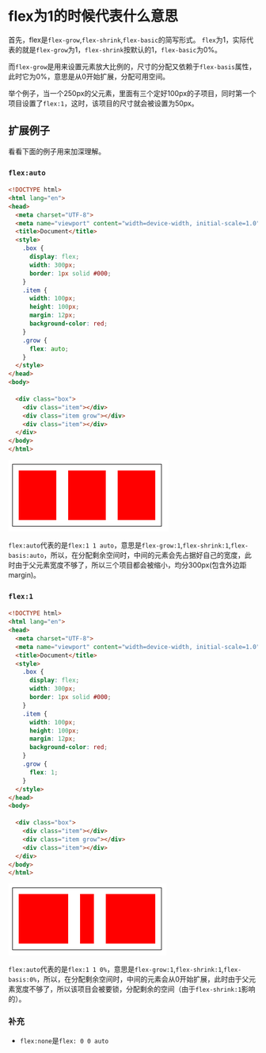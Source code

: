 # flex为1的时候代表什么意思
首先，flex是`flex-grow`,`flex-shrink`,`flex-basic`的简写形式。
`flex`为1，实际代表的就是`flex-grow`为1，`flex-shrink`按默认的1，`flex-basic`为0%。

而`flex-grow`是用来设置元素放大比例的，尺寸的分配又依赖于`flex-basis`属性，此时它为0%，意思是从0开始扩展，分配可用空间。

举个例子，当一个250px的父元素，里面有三个定好100px的子项目，同时第一个项目设置了`flex:1`，这时，该项目的尺寸就会被设置为50px。



## 扩展例子

看看下面的例子用来加深理解。

### `flex:auto`

```html
<!DOCTYPE html>
<html lang="en">
<head>
  <meta charset="UTF-8">
  <meta name="viewport" content="width=device-width, initial-scale=1.0">
  <title>Document</title>
  <style>
    .box {
      display: flex;
      width: 300px;
      border: 1px solid #000;
    }
    .item {
      width: 100px;
      height: 100px;
      margin: 12px;
      background-color: red;
    }
    .grow {
      flex: auto;
    }
  </style>
</head>
<body>
  
  <div class="box">
    <div class="item"></div>
    <div class="item grow"></div>
    <div class="item"></div>
  </div>
</body>
</html>
```

![image-20241028215332109](./markdown_assets/image-20241028215332109.png)

`flex:auto`代表的是`flex:1 1 auto`，意思是`flex-grow:1`,`flex-shrink:1`,`flex-basis:auto`，所以，在分配剩余空间时，中间的元素会先占据好自己的宽度，此时由于父元素宽度不够了，所以三个项目都会被缩小，均分300px(包含外边距margin)。



### `flex:1`

```html
<!DOCTYPE html>
<html lang="en">
<head>
  <meta charset="UTF-8">
  <meta name="viewport" content="width=device-width, initial-scale=1.0">
  <title>Document</title>
  <style>
    .box {
      display: flex;
      width: 300px;
      border: 1px solid #000;
    }
    .item {
      width: 100px;
      height: 100px;
      margin: 12px;
      background-color: red;
    }
    .grow {
      flex: 1;
    }
  </style>
</head>
<body>
  
  <div class="box">
    <div class="item"></div>
    <div class="item grow"></div>
    <div class="item"></div>
  </div>
</body>
</html>
```

![image-20241028215601437](./markdown_assets/image-20241028215601437.png)

`flex:auto`代表的是`flex:1 1 0%`，意思是`flex-grow:1`,`flex-shrink:1`,`flex-basis:0%`，所以，在分配剩余空间时，中间的元素会从0开始扩展，此时由于父元素宽度不够了，所以该项目会被要锁，分配剩余的空间（由于`flex-shrink:1`影响的）。





### 补充

- `flex:none`是`flex: 0 0 auto`